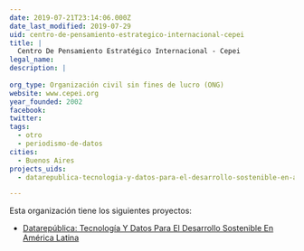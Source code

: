 ```yaml
---
date: 2019-07-21T23:14:06.000Z
date_last_modified: 2019-07-29
uid: centro-de-pensamiento-estrategico-internacional-cepei
title: |
  Centro De Pensamiento Estratégico Internacional - Cepei
legal_name: 
description: |
  
org_type: Organización civil sin fines de lucro (ONG)
website: www.cepei.org
year_founded: 2002
facebook: 
twitter: 
tags:
  - otro
  - periodismo-de-datos
cities: 
  - Buenos Aires
projects_uids:
  - datarepublica-tecnologia-y-datos-para-el-desarrollo-sostenible-en-america-latina

---
```


Esta organización tiene los siguientes proyectos:

- [Datarepública: Tecnología Y Datos Para El Desarrollo Sostenible En América Latina](/proyectos/datarepublica-tecnologia-y-datos-para-el-desarrollo-sostenible-en-america-latina)
